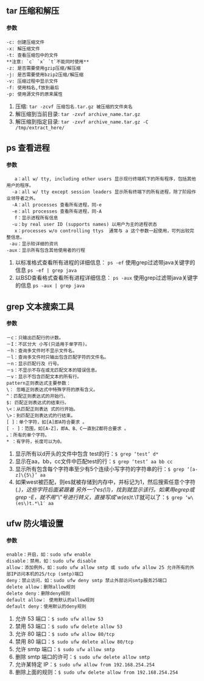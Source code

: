## tar 压缩和解压
#### 参数
    -c: 创建压缩文件  
    -x: 解压缩文件  
    -t: 查看压缩包中的文件  
    **注意: `c` `x` `t`不能同时使用**  
    -z: 是否需要使用gzip压缩/解压缩  
    -j: 是否需要使用bzip2压缩/解压缩  
    -v: 压缩过程中显示文件  
    -f: 使用档名,f放到最后  
    -p: 使用源文件的原来属性  
    
1. 压缩: `tar -zcvf 压缩包名.tar.gz 被压缩的文件夹名`
2. 解压缩到当前目录: `tar -zxvf archive_name.tar.gz`
3. 解压缩到指定目录: `tar -zxvf archive_name.tar.gz -C /tmp/extract_here/`

## ps 查看进程  
#### 参数  
       a：all w/ tty, including other users 显示现行终端机下的所有程序，包括其他用户的程序。
      -a：all w/ tty except session leaders 显示所有终端下的所有进程，除了阶段作业领导者之外。  
      -A：all processes 查看所有进程，同-e  
      -e：all processes 查看所有进程，同-A  
       f：显示进程所有信息  
      -u：by real user ID (supports names) 以用户为主的进程状态  
       x：processes w/o controlling ttys  通常与 a 这个参数一起使用，可列出较完整信息。  
     -au：显示较详细的资讯  
    -aux：显示所有包含其他使用者的行程  

1. 以标准格式查看所有进程的详细信息： `ps -ef`  使用grep过滤带java关键字的信息  `ps -ef | grep java`  
2. 以BSD查看格式查看所有进程详细信息： `ps -aux`  使用grep过滤带java关键字的信息  `ps -aux | grep java`  

## grep 文本搜索工具  
#### 参数  
    －c：只输出匹配行的计数。  
    －I：不区分大 小写(只适用于单字符)。  
    －h：查询多文件时不显示文件名。  
    －l：查询多文件时只输出包含匹配字符的文件名。  
    －n：显示匹配行及 行号。  
    －s：不显示不存在或无匹配文本的错误信息。  
    －v：显示不包含匹配文本的所有行。  
    pattern正则表达式主要参数：  
    \： 忽略正则表达式中特殊字符的原有含义。  
    ^：匹配正则表达式的开始行。  
    $: 匹配正则表达式的结束行。  
    \<：从匹配正则表达 式的行开始。  
    \>：到匹配正则表达式的行结束。  
    [ ]：单个字符，如[A]即A符合要求 。  
    [ - ]：范围，如[A-Z]，即A、B、C一直到Z都符合要求 。  
    。：所有的单个字符。  
    * ：有字符，长度可以为0。  
    
1. 显示所有以d开头的文件中包含 test的行：`$ grep ‘test’ d*`  
2. 显示在aa，bb，cc文件中匹配test的行：`$ grep ‘test’ aa bb cc`  
3. 显示所有包含每个字符串至少有5个连续小写字符的字符串的行：`$ grep ‘[a-z]\{5\}’ aa`  
4. 如果west被匹配，则es就被存储到内存中，并标记为1，然后搜索任意个字符(.*)，这些字符后面紧跟着 另外一个es(\1)，找到就显示该行。如果用egrep或grep -E，就不用”\”号进行转义，直接写成’w(es)t.*\1′就可以了：`$ grep ‘w\(es\)t.*\1′ aa`
  
## ufw 防火墙设置
#### 参数
    enable：开启，如：sudo ufw enable
    disable：禁用，如：sudo ufw disable
    allow：添加例外，如：sudo ufw allow smtp 或 sudo ufw allow 25 允许所有的外部IP访问本机的25/tcp (smtp)端口
    deny：禁止访问，如：sudo ufw deny smtp 禁止外部访问smtp服务25端口
    delete allow：删除allow规则
    delete deny：删除deny规则
    default allow： 使用默认的allow规则
    default deny：使用默认的deny规则
    
1. 允许 53 端口：`$ sudo ufw allow 53`  
2. 禁用 53 端口：`$ sudo ufw delete allow 53`  
3. 允许 80 端口：`$ sudo ufw allow 80/tcp`  
4. 禁用 80 端口：`$ sudo ufw delete allow 80/tcp`  
5. 允许 smtp 端口：`$ sudo ufw allow smtp`  
6. 删除 smtp 端口的许可：`$ sudo ufw delete allow smtp`  
7. 允许某特定 IP：`$ sudo ufw allow from 192.168.254.254`  
8. 删除上面的规则：`$ sudo ufw delete allow from 192.168.254.254`  